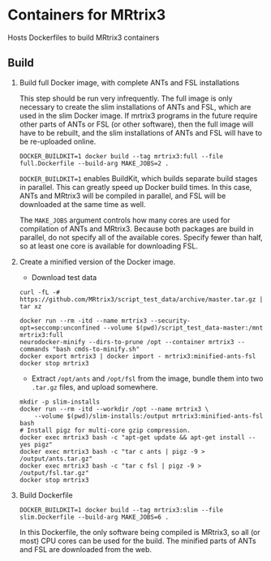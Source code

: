 # Containers for MRtrix3

Hosts Dockerfiles to build MRtrix3 containers

## Build

1. Build full Docker image, with complete ANTs and FSL installations

    This step should be run very infrequently. The full image is only necessary to create the slim installations of ANTs and FSL, which are used in the slim Docker image. If mrtrix3 programs in the future require other parts of ANTs or FSL (or other software), then the full image will have to be rebuilt, and the slim installations of ANTs and FSL will have to be re-uploaded online.

    ```
    DOCKER_BUILDKIT=1 docker build --tag mrtrix3:full --file full.Dockerfile --build-arg MAKE_JOBS=2 .
    ```

    `DOCKER_BUILDKIT=1` enables BuildKit, which builds separate build stages in parallel. This can greatly speed up Docker build times. In this case, ANTs and MRtrix3 will be compiled in parallel, and FSL will be downloaded at the same time as well.

    The `MAKE_JOBS` argument controls how many cores are used for compilation of ANTs and MRtrix3. Because both packages are build in parallel, do not specify all of the available cores. Specify fewer than half, so at least one core is available for downloading FSL.

2. Create a minified version of the Docker image.

    - Download test data

    ```
    curl -fL -# https://github.com/MRtrix3/script_test_data/archive/master.tar.gz | tar xz
    ```

    ```
    docker run --rm -itd --name mrtrix3 --security-opt=seccomp:unconfined --volume $(pwd)/script_test_data-master:/mnt mrtrix3:full
    neurodocker-minify --dirs-to-prune /opt --container mrtrix3 --commands "bash cmds-to-minify.sh"
    docker export mrtrix3 | docker import - mrtrix3:minified-ants-fsl
    docker stop mrtrix3
    ```

    - Extract `/opt/ants` and `/opt/fsl` from the image, bundle them into two `.tar.gz` files, and upload somewhere.

    ```
    mkdir -p slim-installs
    docker run --rm -itd --workdir /opt --name mrtrix3 \
        --volume $(pwd)/slim-installs:/output mrtrix3:minified-ants-fsl bash
    # Install pigz for multi-core gzip compression.
    docker exec mrtrix3 bash -c "apt-get update && apt-get install --yes pigz"
    docker exec mrtrix3 bash -c "tar c ants | pigz -9 > /output/ants.tar.gz"
    docker exec mrtrix3 bash -c "tar c fsl | pigz -9 > /output/fsl.tar.gz"
    docker stop mrtrix3
    ```

3. Build Dockerfile

    ```
    DOCKER_BUILDKIT=1 docker build --tag mrtrix3:slim --file slim.Dockerfile --build-arg MAKE_JOBS=6 .
    ```

    In this Dockerfile, the only software being compiled is MRtrix3, so all (or most) CPU cores can be used for the build. The minified parts of ANTs and FSL are downloaded from the web.
